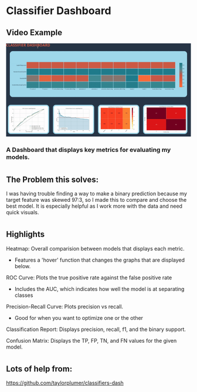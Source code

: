 # Classifier Dashboard
## Video Example

![class-dash-gif.gif](./class-dash-gif.gif)

### A Dashboard that displays key metrics for evaluating my models.
#
## The Problem this solves:
I was having trouble finding a way to make a binary prediction because my target feature was skewed 97:3, so I made this to compare and choose the best model. It is especially helpful as I work more with the data and need quick visuals.
#
## Highlights
Heatmap: Overall comparision between models that displays each metric.
-  Features a 'hover' function that changes the graphs that are displayed below.

ROC Curve: Plots the true positive rate against the false positive rate
-  Includes the AUC, which indicates how well the model is at separating classes

Precision-Recall Curve: Plots precision vs recall.
-  Good for when you want to optimize one or the other

Classification Report: Displays precision, recall, f1, and the binary support.

Confusion Matrix: Displays the TP, FP, TN, and FN values for the given model.
#
## Lots of help from:
https://github.com/taylorplumer/classifiers-dash


